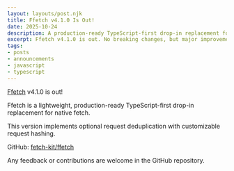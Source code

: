 ```yaml
---
layout: layouts/post.njk
title: Ffetch v4.1.0 Is Out!
date: 2025-10-24
description: A production-ready TypeScript-first drop-in replacement for native fetch. V4.1.0 is out.
excerpt: Ffetch v4.1.0 is out. No breaking changes, but major improvements and revamped docs.
tags:
- posts
- announcements
- javascript
- typescript
---
```

[Ffetch](https://www.npmjs.com/package/@fetchkit/ffetch) v4.1.0 is out! 

Ffetch is a lightweight, production-ready TypeScript-first drop-in replacement for native fetch.

This version implements optional request deduplication with customizable request hashing.

GitHub: [fetch-kit/ffetch](https://github.com/fetch-kit/ffetch)

Any feedback or contributions are welcome in the GitHub repository.